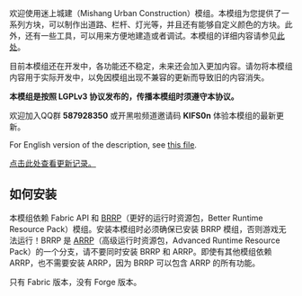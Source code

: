 欢迎使用迷上城建（Mishang Urban Construction）模组。本模组为您提供了一系列方块，可以制作出道路、栏杆、灯光等，并且还有能够自定义颜色的方块。此外，还有一些工具，可以用来方便地建造或者调试。本模组的详细内容请参见[此处](https://github.com/SolidBlock-cn/mishanguc/wiki)。

目前本模组还在开发中，各功能还不稳定，未来还会加入更加内容。请勿将本模组内容用于实际开发中，以免因模组出现不兼容的更新而导致旧的内容消失。

**本模组是按照 LGPLv3 协议发布的，传播本模组时须遵守本协议。**

欢迎加入QQ群 **587928350** 或开黑啦频道邀请码 **KlFS0n** 体验本模组的最新更新。

For English version of the description, see [this file](README-en.md).

[点击此处查看更新记录。](UpdateLog.md)

## 如何安装

本模组依赖 Fabric API 和 [BRRP](https://github.com/SolidBlock-cn/BRRP)（更好的运行时资源包，Better Runtime Resource Pack）模组。安装本模组时必须确保已安装 BRRP 模组，否则游戏无法运行！BRRP 是 [ARRP](https://github.com/Devan-Kerman/ARRP)（高级运行时资源包，Advanced Runtime Resource Pack）的一个分支，请不要同时安装 BRRP 和 ARRP。即使有其他模组依赖 ARRP，也不需要安装 ARRP，因为 BRRP 可以包含 ARRP 的所有功能。

只有 Fabric 版本，没有 Forge 版本。

